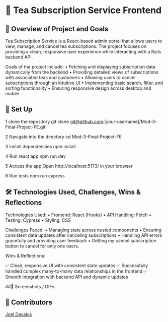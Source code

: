 # 🍵 Tea Subscription Service Frontend

## 📝 Overview of Project and Goals

Tea Subscription Service is a React-based admin portal that allows users to view, manage, and cancel tea subscriptions. The project focuses on providing a clean, responsive user experience while interacting with a Rails backend API.

Goals of the project include:
	•	Fetching and displaying subscription data dynamically from the backend
	•	Providing detailed views of subscriptions with associated teas and customers
	•	Allowing users to cancel subscriptions through an intuitive UI
	•	Implementing basic search, filter, and sorting functionality
	•	Ensuring responsive design across desktop and mobile

## 🚀 Set Up

1 clone the repository 
  git clone git@github.com:[your-username]/Mod-3-Final-Project-FE.git

2 Navigate into the directory
  cd Mod-3-Final-Project-FE

3 install dependencies
  npm install

4 Run react app
  npm run dev

5 Access the app
  Open http://localhost:5173/ in your browser

6 Run tests 
  npm run cypress


## 🛠️ Technologies Used, Challenges, Wins & Reflections

Technologies Used:
	•	Frontend: React (Hooks)
	•	API Handling: Fetch
	•	Testing: Cypress
	•	Styling: CSS

Challenges Faced:
	•	Managing state across nested components
	•	Ensuring consistent data updates after canceling subscriptions
	•	Handling API errors gracefully and providing user feedback
  •	Getting my cancel subscription button to cancel for only one users.

Wins & Reflections:

✅ Clean, responsive UI with consistent state updates
✅ Successfully handled complex many-to-many data relationships in the frontend
✅ Smooth integration with backend API and dynamic updates


##📸 Screenshots / GIFs


## 👥 Contributors

[Joel Davalos](https://github.com/jdavalos98) 
